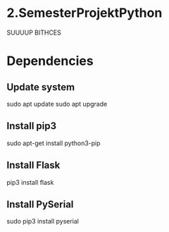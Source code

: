 # 2.SemesterProjektPython
SUUUUP BITHCES

# Dependencies
## Update system
sudo apt update
sudo apt upgrade

## Install pip3
sudo apt-get install python3-pip

## Install Flask
pip3 install flask

## Install PySerial
sudo pip3 install pyserial
